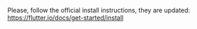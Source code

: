 Please, follow the official install instructions, they are updated:  https://flutter.io/docs/get-started/install